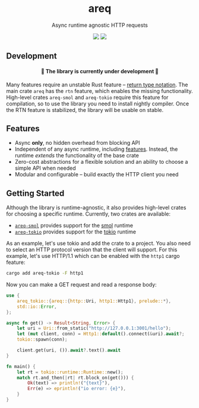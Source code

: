 <div align="center">
    <h1>areq</h1>
    <p>
        Async runtime agnostic HTTP requests
    </p>
    <p>
        <a href="https://crates.io/crates/areq"><img src="https://img.shields.io/crates/v/areq.svg"></img></a>
        <a href="https://docs.rs/areq"><img src="https://docs.rs/areq/badge.svg"></img></a>
    </p>
</div>

## Development

<div align="center">
    <h4>🚧 The library is currently under development 🚧</h4>
</div>

Many features require an unstable Rust feature – [return type notation](https://blog.rust-lang.org/inside-rust/2024/09/26/rtn-call-for-testing.html). The main crate `areq` has the `rtn` feature, which enables the missing functionality. High-level crates `areq-smol` and `areq-tokio` require this feature for compilation, so to use the library you need to install nightly compiler. Once the RTN feature is stabilized, the library will be usable on stable.

## Features

* Async **only**, no hidden overhead from blocking API
* Independent of any async runtime, including [features](https://doc.rust-lang.org/cargo/reference/features.html). Instead, the runtime *extends* the functionality of the base crate
* Zero-cost abstractions for a flexible solution and an ability to choose a simple API when needed
* Modular and configurable – build exactly the HTTP client you need

## Getting Started

Although the library is runtime-agnostic, it also provides high-level crates for choosing a specific runtime. Currently, two crates are available:

* [`areq-smol`](https://docs.rs/areq-smol) provides support for the [smol](https://docs.rs/smol) runtime
* [`areq-tokio`](https://docs.rs/areq-tokio) provides support for the [tokio](https://docs.rs/tokio) runtime

As an example, let's use tokio and add the crate to a project. You also need to select an HTTP protocol version that the client will support. For this example, let's use HTTP/1.1 which can be enabled with the `http1` cargo feature:

```sh
cargo add areq-tokio -F http1
```

Now you can make a GET request and read a response body:

```rust
use {
    areq_tokio::{areq::{http::Uri, http1::Http1}, prelude::*},
    std::io::Error,
};

async fn get() -> Result<String, Error> {
    let uri = Uri::from_static("http://127.0.0.1:3001/hello");
    let (mut client, conn) = Http1::default().connect(&uri).await?;
    tokio::spawn(conn);

    client.get(uri, ()).await?.text().await
}

fn main() {
    let rt = tokio::runtime::Runtime::new();
    match rt.and_then(|rt| rt.block_on(get())) {
        Ok(text) => println!("{text}"),
        Err(e) => eprintln!("io error: {e}"),
    }
}
```

